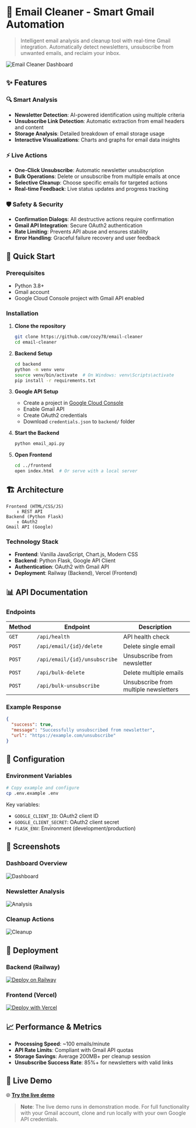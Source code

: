 # 📧 Email Cleaner - Smart Gmail Automation

> Intelligent email analysis and cleanup tool with real-time Gmail integration. Automatically detect newsletters, unsubscribe from unwanted emails, and reclaim your inbox.

![Email Cleaner Dashboard](docs/screenshots/dashboard.png)

## ✨ Features

### 🔍 **Smart Analysis**
- **Newsletter Detection**: AI-powered identification using multiple criteria
- **Unsubscribe Link Detection**: Automatic extraction from email headers and content
- **Storage Analysis**: Detailed breakdown of email storage usage
- **Interactive Visualizations**: Charts and graphs for email data insights

### ⚡ **Live Actions**
- **One-Click Unsubscribe**: Automatic newsletter unsubscription
- **Bulk Operations**: Delete or unsubscribe from multiple emails at once
- **Selective Cleanup**: Choose specific emails for targeted actions
- **Real-time Feedback**: Live status updates and progress tracking

### 🛡️ **Safety & Security**
- **Confirmation Dialogs**: All destructive actions require confirmation
- **Gmail API Integration**: Secure OAuth2 authentication
- **Rate Limiting**: Prevents API abuse and ensures stability
- **Error Handling**: Graceful failure recovery and user feedback

## 🚀 Quick Start

### Prerequisites
- Python 3.8+
- Gmail account
- Google Cloud Console project with Gmail API enabled

### Installation

1. **Clone the repository**
   ```bash
   git clone https://github.com/cozy78/email-cleaner
   cd email-cleaner
   ```

2. **Backend Setup**
   ```bash
   cd backend
   python -m venv venv
   source venv/bin/activate  # On Windows: venv\Scripts\activate
   pip install -r requirements.txt
   ```

3. **Google API Setup**
   - Create a project in [Google Cloud Console](https://console.cloud.google.com/)
   - Enable Gmail API
   - Create OAuth2 credentials
   - Download `credentials.json` to `backend/` folder

4. **Start the Backend**
   ```bash
   python email_api.py
   ```

5. **Open Frontend**
   ```bash
   cd ../frontend
   open index.html  # Or serve with a local server
   ```

## 🏗️ Architecture

```
Frontend (HTML/CSS/JS)
    ↕️ REST API
Backend (Python Flask)
    ↕️ OAuth2
Gmail API (Google)
```

### Technology Stack
- **Frontend**: Vanilla JavaScript, Chart.js, Modern CSS
- **Backend**: Python Flask, Google API Client
- **Authentication**: OAuth2 with Gmail API
- **Deployment**: Railway (Backend), Vercel (Frontend)

## 📊 API Documentation

### Endpoints

| Method | Endpoint | Description |
|--------|----------|-------------|
| `GET` | `/api/health` | API health check |
| `POST` | `/api/email/{id}/delete` | Delete single email |
| `POST` | `/api/email/{id}/unsubscribe` | Unsubscribe from newsletter |
| `POST` | `/api/bulk-delete` | Delete multiple emails |
| `POST` | `/api/bulk-unsubscribe` | Unsubscribe from multiple newsletters |

### Example Response
```json
{
  "success": true,
  "message": "Successfully unsubscribed from newsletter",
  "url": "https://example.com/unsubscribe"
}
```

## 🔧 Configuration

### Environment Variables
```bash
# Copy example and configure
cp .env.example .env
```

Key variables:
- `GOOGLE_CLIENT_ID`: OAuth2 client ID
- `GOOGLE_CLIENT_SECRET`: OAuth2 client secret
- `FLASK_ENV`: Environment (development/production)

## 📸 Screenshots

### Dashboard Overview
![Dashboard](docs/screenshots/dashboard.png)

### Newsletter Analysis
![Analysis](docs/screenshots/analysis.png)

### Cleanup Actions
![Cleanup](docs/screenshots/cleanup.png)

## 🚀 Deployment

### Backend (Railway)
[![Deploy on Railway](https://railway.app/button.svg)](https://railway.app/template/your-template)

### Frontend (Vercel)
[![Deploy with Vercel](https://vercel.com/button)](https://vercel.com/new/clone?repository-url=https://github.com/yourusername/email-cleaner)

## 📈 Performance & Metrics

- **Processing Speed**: ~100 emails/minute
- **API Rate Limits**: Compliant with Gmail API quotas
- **Storage Savings**: Average 200MB+ per cleanup session
- **Unsubscribe Success Rate**: 85%+ for newsletters with valid links

## 🔗 Live Demo

🌐 **[Try the live demo](https://email-cleaner-demo.vercel.app)**

> **Note**: The live demo runs in demonstration mode. For full functionality with your Gmail account, clone and run locally with your own Google API credentials.

